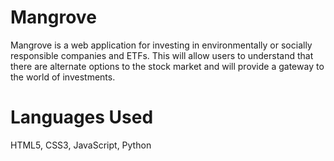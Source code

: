 # Mangrove
Mangrove is a web application for investing in environmentally or socially responsible companies and ETFs. This will allow users to understand that there are alternate options to the stock market and will provide a gateway to the world of investments.

# Languages Used
HTML5, CSS3, JavaScript, Python
